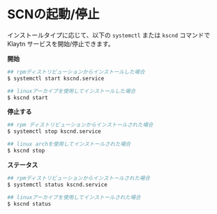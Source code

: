 # SCNの起動/停止 <a id="starting-stopping-scn"></a>

インストールタイプに応じて、以下の `systemctl`  または `kscnd` コマンドで Klaytn サービスを開始/停止できます。

**開始**

```bash
## rpmディストリビューションからインストールした場合 
$ systemctl start kscnd.service

## linuxアーカイブを使用してインストールした場合
$ kscnd start

```

**停止する**

```bash
## rpm ディストリビューションからインストールされた場合 
$ systemctl stop kscnd.service

## linux archを使用してインストールされた場合
$ kscnd stop

```

**ステータス**

```bash
## rpmディストリビューションからインストールされた場合 
$ systemctl status kscnd.service

## linuxアーカイブを使用してインストールされた場合
$ kscnd status

```


